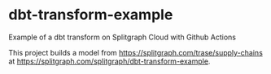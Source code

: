 # dbt-transform-example
Example of a dbt transform on Splitgraph Cloud with Github Actions

This project builds a model from https://splitgraph.com/trase/supply-chains at
https://splitgraph.com/splitgraph/dbt-transform-example.
